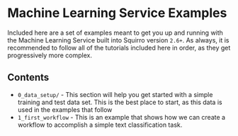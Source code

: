 # Machine Learning Service Examples
Included here are a set of examples meant to get you up and running with the Machine Learning Service built into Squirro version `2.6+`.
As always, it is recommended to follow all of the tutorials included here in order, as they get progressively more complex.

## Contents
* `0_data_setup/` - This section will help you get started with a simple training and test data set. This is the best place to start, as this data is used in the examples that follow
* `1_first_workflow` - This is an example that shows how we can create a workflow to accomplish a simple text classification task.
